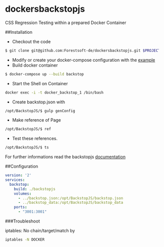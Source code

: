 # dockersbackstopjs

CSS Regression Testing within a prepared Docker Container

##Installation

* Checkout the code
```bash
$ git clone git@github.com:Forestsoft-de/dockersbackstopjs.git $PROJECT_ROOT/docker
```
* Modify or create your docker-compose configuration with the [example](docker-compose-example.yml)
* Build docker container
```bash
$ docker-compose up --build backstop
```
* Start the Shell on Container
```bash
docker exec -i -t docker_backstop_1 /bin/bash
```
* Create backstop.json with
 ```bash
 /opt/BackstopJS/$ gulp genConfig
 ```
* Make reference of Page
```bash
/opt/BackstopJS/$ ref
```
* Test these references.
```bash
/opt/BackstopJS/$ ts
```

For further informations read the backstopjs [documentation](https://github.com/garris/BackstopJS/README.md)



##Configuration
```yaml
version: '2'
services:
  backstop:
    build: ./backstopjs
    volumes:
      - ../backstop.json:/opt/BackstopJS/backstop.json
      - ../backstop_data:/opt/BackstopJS/backstop_data
    ports:
      - "3001:3001"
```

###Troubleshoot

iptables: No chain/target/match by

```bash
iptables -N DOCKER
```
